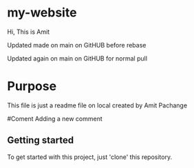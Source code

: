 # my-website
Hi, This is Amit

Updated made on main on GitHUB before rebase

Updated again on main on GitHUB for normal pull



# Purpose
This file is just a readme file on local 
created by Amit Pachange

#Coment
Adding a new comment

## Getting started
To get started with this project, just 'clone' this repository.
